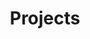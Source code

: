 ---
layout: project-index 
permalink: /projects/index.html
title: "Projects"
tags: [projects, programming]
name: projects
---